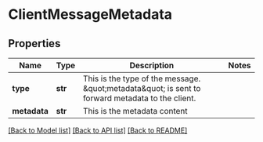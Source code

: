 # ClientMessageMetadata

## Properties
Name | Type | Description | Notes
------------ | ------------- | ------------- | -------------
**type** | **str** | This is the type of the message. \&quot;metadata\&quot; is sent to forward metadata to the client. | 
**metadata** | **str** | This is the metadata content | 

[[Back to Model list]](../README.md#documentation-for-models) [[Back to API list]](../README.md#documentation-for-api-endpoints) [[Back to README]](../README.md)

